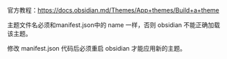 官方教程：https://docs.obsidian.md/Themes/App+themes/Build+a+theme

主题文件名必须和manifest.json中的 name 一样，否则 obsidian 不能正确加载该主题。

修改 manifest.json 代码后必须重启 obsidian 才能应用新的主题。
